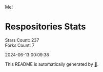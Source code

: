 Me!

# Respositories Stats
Stars Count: 237  
Forks Count: 7

2024-06-13 00:09:38  

This README is automatically generated by [🐰](https://github.com/rnitta/rnitta).
